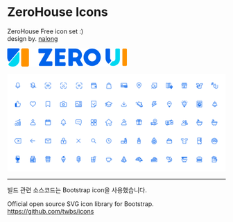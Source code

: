 # ZeroHouse Icons

ZeroHouse Free icon set :)<br/>
design by. <a href="https://nalong.studio/" target="_blank">nalong</a>

![ZeroUI Logo](.github/zeroui.png)

![preview](.github/preview.png)

---

빌드 관련 소스코드는 Bootstrap icon을 사용했습니다.

Official open source SVG icon library for Bootstrap.<br />
https://github.com/twbs/icons